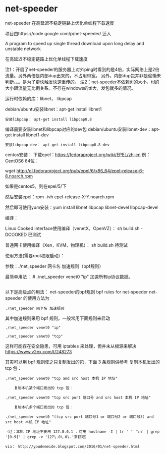 # net-speeder
net-speeder 在高延迟不稳定链路上优化单线程下载速度 

项目由https://code.google.com/p/net-speeder/  迁入


A program to speed up single thread download upon long delay and unstable network

在高延迟不稳定链路上优化单线程下载速度

注1：开启了net-speeder的服务器上对外ping时看到的是4倍，实际网络上是2倍流量。另外两倍是内部dup出来的，不占用带宽。
另外，内部dup包并非是偷懒未判断。。。是为了更快触发快速重传的。
注2：net-speeder不依赖ttl的大小，ttl的大小跟流量无比例关系。不存在windows的ttl大，发包就多的情况。

运行时依赖的库：libnet， libpcap

debian/ubuntu安装libnet：apt-get install libnet1

    安装libpcap： apt-get install libpcap0.8 

编译需要安装libnet和libpcap对应的dev包 debian/ubuntu安装libnet-dev：apt-get install libnet1-dev

    安装libpcap-dev： apt-get install libpcap0.8-dev 

centos安装： 下载epel：https://fedoraproject.org/wiki/EPEL/zh-cn 例：CentOS6 64位：

wget http://dl.fedoraproject.org/pub/epel/6/x86_64/epel-release-6-8.noarch.rpm

如果是centos5，则在epel/5/下

然后安装epel：rpm -ivh epel-release-X-Y.noarch.rpm

然后即可使用yum安装：yum install libnet libpcap libnet-devel libpcap-devel

编译：

Linux Cooked interface使用编译（venetX，OpenVZ）： sh build.sh -DCOOKED 已测试

普通网卡使用编译（Xen，KVM，物理机）： sh build.sh 待测试

使用方法(需要root权限启动）：

参数：./net_speeder 网卡名 加速规则（bpf规则）

最简单用法： # ./net_speeder venet0 "ip" 加速所有ip协议数据。

##
##

以下是高级点的用法：
 net-speeder的bpf规则 bpf rules for net-speeder
net-speeder 的使用方法为

    ./net_speeder 网卡名 加速规则

其中加速规则采用 bpf 规则，一般常用下面规则来启动

    ./net_speeder venet0 "ip" 

    ./net_speeder venet0 "tcp"

这样可能存在安全隐患，可用 iptables 来处理，但并未从根源来解决
https://www.v2ex.com/t/248273 

其实可以用 bpf 规则使之只复制发出的包，下面 3 条规则供参考
        复制本机发出的 tcp 包：

    ./net_speeder venet0 "tcp and src host 本机 IP 地址" 

        复制本机某个端口发出的 tcp 包：

    ./net_speeder venet0 "tcp src port 端口号 and src host 本机 IP 地址"

        复制本机多个端口发出的 tcp 包：

    ./net_speeder venet0 "(tcp src port 端口号1 or 端口号2 or 端口号3) and src host 本机 IP 地址" 
    
    （注：本机 IP 地址不要用 127.0.0.1 ，可用 hostname -I | tr ' ' '\n' | grep '[0-9]' | grep -v '127\.0\.0\.'来获取）
    
    via： http://youdemeide.blogspot.com/2016/01/net-speeder.html
